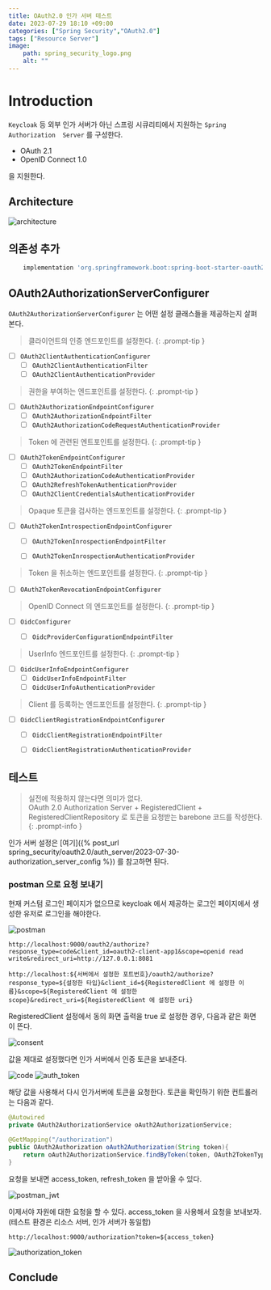 ```yaml
---
title: OAuth2.0 인가 서버 테스트
date: 2023-07-29 18:10 +09:00
categories: ["Spring Security","OAuth2.0"]
tags: ["Resource Server"]
image:
    path: spring_security_logo.png
    alt: ""
---
```


# Introduction

`Keycloak` 등 외부 인가 서버가 아닌 스프링 시큐리티에서 지원하는 `Spring Authorization  Server` 를 구성한다.

- OAuth 2.1
- OpenID Connect 1.0 

을 지원한다.

## Architecture

![architecture](oauth2/OAuth2AuthorizationResourceServerConfiguration.png)


## 의존성 추가

```groovy
    implementation 'org.springframework.boot:spring-boot-starter-oauth2-authorization-server'
```


## OAuth2AuthorizationServerConfigurer

`OAuth2AuthorizationServerConfigurer` 는 어떤 설정 클래스들을 제공하는지 살펴본다.

> 클라이언트의 인증 엔드포인트를 설정한다.
{: .prompt-tip }
- [ ] `OAuth2ClientAuthenticationConfigurer`
    - [ ] `OAuth2ClientAuthenticationFilter`
    - [ ] `OAuth2ClientAuthenticationProvider`

> 권한을 부여하는 엔드포인트를 설정한다.
{: .prompt-tip }
- [ ] `OAuth2AuthorizationEndpointConfigurer`
    - [ ] `OAuth2AuthorizationEndpointFilter`
    - [ ] `OAuth2AuthorizationCodeRequestAuthenticationProvider`

> Token 에 관련된 엔트포인트를 설정한다.
{: .prompt-tip }
- [ ] `OAuth2TokenEndpointConfigurer`
    - [ ] `OAuth2TokenEndpointFilter` 
    - [ ] `OAuth2AuthorizationCodeAuthenticationProvider`
    - [ ] `OAuth2RefreshTokenAuthenticationProvider`
    - [ ] `OAuth2ClientCredentialsAuthenticationProvider`

> Opaque 토큰을 검사하는 엔드포인트를 설정한다.
{: .prompt-tip }
- [ ] `OAuth2TokenIntrospectionEndpointConfigurer`
    - [ ] `OAuth2TokenInrospectionEndpointFilter`
    - [ ] `OAuth2TokenInrospectionAuthenticationProvider`


> Token 을 취소하는 엔드포인트를 설정한다.
{: .prompt-tip }
- [ ] `OAuth2TokenRevocationEndpointConfigurer`

> OpenID Connect 의 엔드포인트를 설정한다.
{: .prompt-tip }
- [ ] `OidcConfigurer`
  - [ ] `OidcProviderConfigurationEndpointFilter`


> UserInfo 엔드포인트를 설정한다.
{: .prompt-tip }
- [ ] `OidcUserInfoEndpointConfigurer`
    - [ ] `OidcUserInfoEndpointFilter`
    - [ ] `OidcUserInfoAuthenticationProvider`

> Client 를 등록하는 엔드포인트를 설정한다.
{: .prompt-tip }
- [ ] `OidcClientRegistrationEndpointConfigurer`
    - [ ] `OidcClientRegistrationEndpointFilter`
    - [ ] `OidcClientRegistrationAuthenticationProvider`



## 테스트

> 실전에 적용하지 않는다면 의미가 없다. <br/>
> OAuth 2.0 Authorization Server + RegisteredClient + RegisteredClientRepository 로 토큰을 요청받는 barebone 코드를 작성한다.
{: .prompt-info }

인가 서버 설정은 [여기]({% post_url spring_security/oauth2.0/auth_server/2023-07-30-authorization_server_config %}) 를 참고하면 된다.


### postman 으로 요청 보내기

현재 커스텀 로그인 페이지가 없으므로 keycloak 에서 제공하는 로그인 페이지에서 생성한 유저로 로그인을 해야한다.

![postman](2023-07-31/postman.png)

`http://localhost:9000/oauth2/authorize?response_type=code&client_id=oauth2-client-app1&scope=openid read write&redirect_uri=http://127.0.0.1:8081`

```http
http://localhost:${서버에서 설정한 포트번호}/oauth2/authorize?response_type=${설정한 타입}&client_id=${RegisteredClient 에 설정한 이름}&scope=${RegisteredClient 에 설정한 scope}&redirect_uri=${RegisteredClient 에 설정한 uri}
```

RegisteredClient 설정에서 동의 화면 출력을 true 로 설정한 경우, 다음과 같은 화면이 뜬다.

![consent](2023-07-31/consent.png)

값을 제대로 설정했다면 인가 서버에서 인증 토큰을 보내준다.

![code](2023-07-31/code.png)
![auth_token](2023-07-31/auth_token.png)

해당 값을 사용해서 다시 인가서버에 토큰을 요청한다. 토큰을 확인하기 위한 컨트롤러는 다음과 같다.

```java
@Autowired
private OAuth2AuthorizationService oAuth2AuthorizationService;

@GetMapping("/authorization")
public OAuth2Authorization oAuth2Authorization(String token){
    return oAuth2AuthorizationService.findByToken(token, OAuth2TokenType.ACCESS_TOKEN);
}
```

요청을 보내면 access_token, refresh_token 을 받아올 수 있다.

![postman_jwt](2023-07-31/postman_jwt.png)

이제서야 자원에 대한 요청을 할 수 있다. access_token 을 사용해서 요청을 보내보자.
(테스트 환경은 리소스 서버, 인가 서버가 동일함)

`http://localhost:9000/authorization?token=${access_token}`

![authorization_token](2023-07-31/authorization_token.png)



## Conclude

